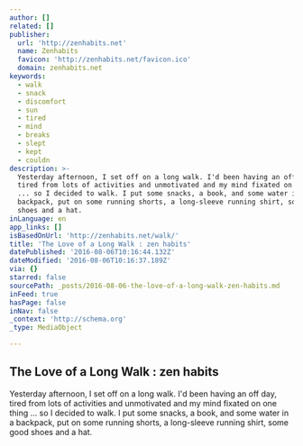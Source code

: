 ```yaml
---
author: []
related: []
publisher:
  url: 'http://zenhabits.net'
  name: Zenhabits
  favicon: 'http://zenhabits.net/favicon.ico'
  domain: zenhabits.net
keywords:
  - walk
  - snack
  - discomfort
  - sun
  - tired
  - mind
  - breaks
  - slept
  - kept
  - couldn
description: >-
  Yesterday afternoon, I set off on a long walk. I'd been having an off day,
  tired from lots of activities and unmotivated and my mind fixated on one thing
  ... so I decided to walk. I put some snacks, a book, and some water in a
  backpack, put on some running shorts, a long-sleeve running shirt, some good
  shoes and a hat.
inLanguage: en
app_links: []
isBasedOnUrl: 'http://zenhabits.net/walk/'
title: 'The Love of a Long Walk : zen habits'
datePublished: '2016-08-06T10:16:44.132Z'
dateModified: '2016-08-06T10:16:37.189Z'
via: {}
starred: false
sourcePath: _posts/2016-08-06-the-love-of-a-long-walk-zen-habits.md
inFeed: true
hasPage: false
inNav: false
_context: 'http://schema.org'
_type: MediaObject

---
```

<article style=""><h1>The Love of a Long Walk : zen habits</h1><p>Yesterday afternoon, I set off on a long walk. I'd been having an off day, tired from lots of activities and unmotivated and my mind fixated on one thing ... so I decided to walk. I put some snacks, a book, and some water in a backpack, put on some running shorts, a long-sleeve running shirt, some good shoes and a hat.</p></article>
